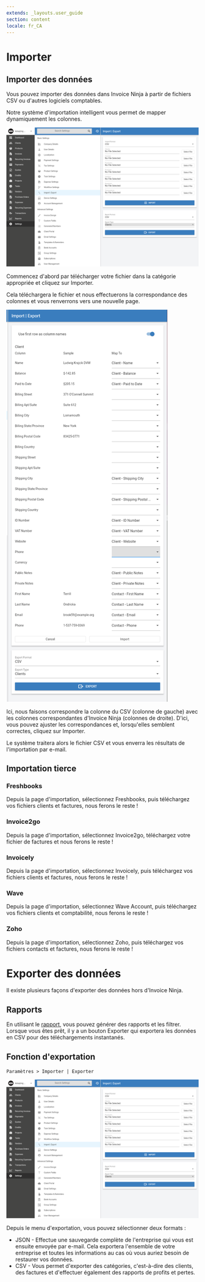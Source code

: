```yaml
---
extends: _layouts.user_guide
section: content
locale: fr_CA
---
```


# Importer

## Importer des données

Vous pouvez importer des données dans Invoice Ninja à partir de fichiers CSV ou d'autres logiciels comptables.

Notre système d'importation intelligent vous permet de mapper dynamiquement les colonnes.

![texte alternatif](/assets/images/settings/export_csv.png "Importations CSV")

Commencez d'abord par télécharger votre fichier dans la catégorie appropriée et cliquez sur Importer.

Cela téléchargera le fichier et nous effectuerons la correspondance des colonnes et vous renverrons vers une nouvelle page.

![texte alternatif](/assets/images/settings/import_column_matching.png "Mappage CSV")

Ici, nous faisons correspondre la colonne du CSV (colonne de gauche) avec les colonnes correspondantes d'Invoice Ninja (colonnes de droite). D'ici, vous pouvez ajuster les correspondances et, lorsqu'elles semblent correctes, cliquez sur Importer.

Le système traitera alors le fichier CSV et vous enverra les résultats de l'importation par e-mail.

## Importation tierce

### Freshbooks

Depuis la page d'importation, sélectionnez Freshbooks, puis téléchargez vos fichiers clients et factures, nous ferons le reste !

### Invoice2go

Depuis la page d'importation, sélectionnez Invoice2go, téléchargez votre fichier de factures et nous ferons le reste !

### Invoicely

Depuis la page d'importation, sélectionnez Invoicely, puis téléchargez vos fichiers clients et factures, nous ferons le reste !

### Wave

Depuis la page d'importation, sélectionnez Wave Account, puis téléchargez vos fichiers clients et comptabilité, nous ferons le reste !

### Zoho

Depuis la page d'importation, sélectionnez Zoho, puis téléchargez vos fichiers contacts et factures, nous ferons le reste !

# Exporter des données

Il existe plusieurs façons d'exporter des données hors d'Invoice Ninja.

## Rapports

En utilisant le [rapport](/fr_CA/reports), vous pouvez générer des rapports et les filtrer. Lorsque vous êtes prêt, il y a un bouton Exporter qui exportera les données en CSV pour des téléchargements instantanés.

## Fonction d'exportation

```
Paramètres > Importer | Exporter
```

![texte alternatif](/assets/images/settings/export_csv.png "Exportations CSV")

Depuis le menu d'exportation, vous pouvez sélectionner deux formats :

 - JSON - Effectue une sauvegarde complète de l'entreprise qui vous est ensuite envoyée par e-mail. Cela exportera l'ensemble de votre entreprise et toutes les informations au cas où vous auriez besoin de restaurer vos données.
 - CSV - Vous permet d'exporter des catégories, c'est-à-dire des clients, des factures et d'effectuer également des rapports de profits et pertes.
